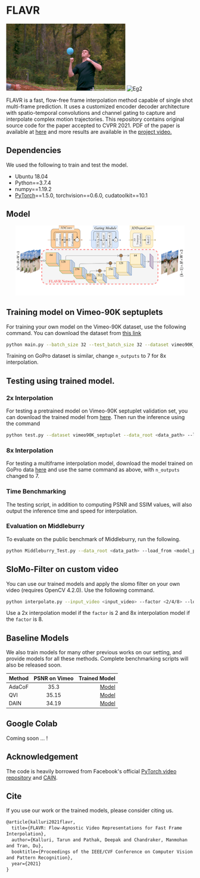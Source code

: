 # FLAVR

![Eg1](./figures/baloon.gif)
![Eg2](./figures/sprite.gif)

FLAVR is a fast, flow-free frame interpolation method capable of single shot multi-frame prediction. It uses a customized encoder decoder architecture with spatio-temporal convolutions and channel gating to capture and interpolate complex motion trajectories. This repository contains original source code for the paper accepted to CVPR 2021. PDF of the paper is available at [here](https://tarun005.github.io/files/papers/2012.08512.pdf) and more results are available in the [project video.](https://tarun005.github.io/files/papers/2012.08512.pdf)

## Dependencies

We used the following to train and test the model.

- Ubuntu 18.04
- Python==3.7.4
- numpy==1.19.2
- [PyTorch](http://pytorch.org/)==1.5.0, torchvision==0.6.0, cudatoolkit==10.1

## Model

<center><img src="./figures/arch_dia.png" width="90%"></center>

## Training model on Vimeo-90K septuplets

For training your own model on the Vimeo-90K dataset, use the following command. You can download the dataset from [this link](http://toflow.csail.mit.edu/)
``` bash
python main.py --batch_size 32 --test_batch_size 32 --dataset vimeo90K_septuplet --loss 1*L1 --max_epoch 200 --lr 0.0002 --data_root <dataset_path> --n_outputs 1
```

Training on GoPro dataset is similar, change `n_outputs` to 7 for 8x interpolation.

## Testing using trained model.

### 2x Interpolation
For testing a pretrained model on Vimeo-90K septuplet validation set, you can download the trained model from [here](https://drive.google.com/drive/folders/1M6ec7t59exOSlx_Wp6K9_njBlLH2IPBC?usp=sharing). Then run the inference using the command
```bash
python test.py --dataset vimeo90K_septuplet --data_root <data_path> --load_from <saved_model> --n_outputs 1
```

### 8x Interpolation
For testing a multiframe interpolation model, download the model trained on GoPro data [here](https://drive.google.com/drive/folders/1Gd2l69j7UC1Zua7StbUNcomAAhmE-xFb?usp=sharing) and use the same command as above, with `n_outputs` changed to 7.

### Time Benchmarking
The testing script, in addition to computing PSNR and SSIM values, will also output the inference time and speed for interpolation. 

### Evaluation on Middleburry

To evaluate on the public benchmark of Middleburry, run the following.
```bash
python Middleburry_Test.py --data_root <data_path> --load_from <model_path> 
```

## SloMo-Filter on custom video

You can use our trained models and apply the slomo filter on your own video (requires OpenCV 4.2.0). Use the following command.
```bash
python interpolate.py --input_video <input_video> --factor <2/4/8> --load_model <model_path>
```

Use a 2x interpolation model if the `factor` is 2 and 8x interpolation model if the `factor` is 8.

## Baseline Models

We also train models for many other previous works on our setting, and provide models for all these methods. Complete benchmarking scripts will also be released soon.

 Method        | PSNR on Vimeo           | Trained Model  |
| ------------- |:-------------:| -----:|
| AdaCoF      | 35.3 | [Model](https://drive.google.com/file/d/19Y2TDZkSbRgNu-OItvqk3qn5cBWGg1RT/view?usp=sharing) |
| QVI      |   35.15    | [Model](https://drive.google.com/file/d/1v2u5diGcvdTLhck8Xwu0baI4zm0JBJhI/view?usp=sharing)   |
| DAIN |   34.19   | [Model](https://drive.google.com/file/d/1RfrwrHoSX_3RIdsoQgPg9IfGAJRhOoEp/view?usp=sharing)  |

## Google Colab

Coming soon ... !

## Acknowledgement

The code is heavily borrowed from Facebook's official [PyTorch video repository](https://github.com/facebookresearch/VMZ) and [CAIN](https://github.com/myungsub/CAIN).

## Cite

If you use our work or the trained models, please consider citing us. 
``` text
@article{kalluri2021flavr,
  title={FLAVR: Flow-Agnostic Video Representations for Fast Frame Interpolation},
  author={Kalluri, Tarun and Pathak, Deepak and Chandraker, Manmohan and Tran, Du},
  booktitle={Proceedings of the IEEE/CVF Conference on Computer Vision and Pattern Recognition},
  year={2021}
}
```
